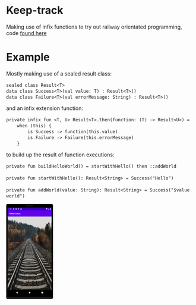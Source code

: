 # Keep-track

Making use of infix functions to try out railway orientated programming, code [found here](https://github.com/Pieter-127/Keep-track/blob/main/app/src/main/java/com/pieter/keeptrack/MainActivity.kt)

# Example

Mostly making use of a sealed result class: 

    sealed class Result<T>
    data class Success<T>(val value: T) : Result<T>()
    data class Failure<T>(val errorMessage: String) : Result<T>()

and an infix extension function:

    private infix fun <T, U> Result<T>.then(function: (T) -> Result<U>) =
        when (this) {
            is Success -> function(this.value)
            is Failure -> Failure(this.errorMessage)
        }

to build up the result of function executions:

    private fun buildHelloWorld() = startWithHello() then ::addWorld

    private fun startWithHello(): Result<String> = Success("Hello")

    private fun addWorld(value: String): Result<String> = Success("$value world")


<img src="https://github.com/Pieter-127/Keep-track/blob/main/art.png" width="25%" />
